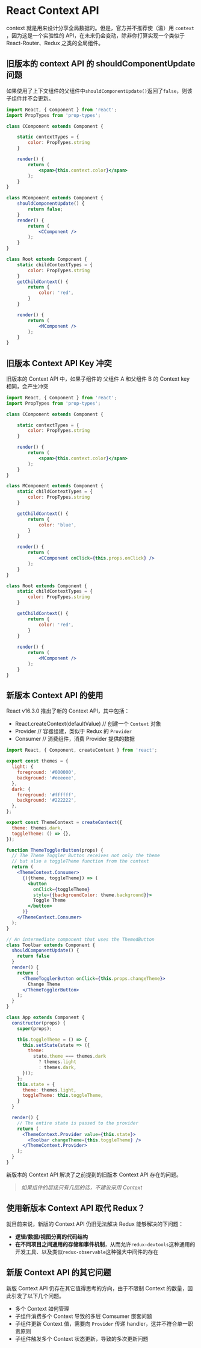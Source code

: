 # React Context API

context 就是用来设计分享全局数据的。但是，官方并不推荐使（滥）用 `context` ，因为这是一个实验性的 API，在未来仍会变动，除非你打算实现一个类似于 React-Router、Redux 之类的全局组件。

## 旧版本的 context API 的 shouldComponentUpdate 问题

如果使用了上下文组件的父组件中`shouldComponentUpdate()`返回了`false`，则该子组件并不会更新。

```jsx
import React, { Component } from 'react';
import PropTypes from 'prop-types';

class CComponent extends Component {

    static contextTypes = {
        color: PropTypes.string
    }

    render() {
        return (
            <span>{this.context.color}</span>
        );
    }
}

class MComponent extends Component {
    shouldComponentUpdate() {
        return false;
    }
    render() {
        return (
            <CComponent />
        );
    }
}

class Root extends Component {
    static childContextTypes = {
        color: PropTypes.string
    }
    getChildContext() {
        return {
            color: 'red',
        }
    }

    render() {
        return (
            <MComponent />
        );
    }
}
```

## 旧版本 Context API Key 冲突

旧版本的 Context API 中，如果子组件的 父组件 A 和父组件 B 的 Context key 相同，会产生冲突

```jsx
import React, { Component } from 'react';
import PropTypes from 'prop-types';

class CComponent extends Component {

    static contextTypes = {
        color: PropTypes.string
    }

    render() {
        return (
            <span>{this.context.color}</span>
        );
    }
}

class MComponent extends Component {
    static childContextTypes = {
        color: PropTypes.string
    }

    getChildContext() {
        return {
            color: 'blue',
        }
    }

    render() {
        return (
            <CComponent onClick={this.props.onClick} />
        );
    }
}

class Root extends Component {
    static childContextTypes = {
        color: PropTypes.string
    }

    getChildContext() {
        return {
            color: 'red',
        }
    }
    
    render() {
        return (
            <MComponent />
        );
    }
}
```

## 新版本 Context API 的使用

React v16.3.0 推出了新的 Context API，其中包括：

* React.createContext\(defaultValue\) // 创建一个 `Context` 对象
* Provider // 容器组建，类似于 Redux 的 `Provider`
* Consumer // 消费组件，消费 Provider 提供的数据

```jsx
import React, { Component, createContext } from 'react';

export const themes = {
  light: {
    foreground: '#000000',
    background: '#eeeeee',
  },
  dark: {
    foreground: '#ffffff',
    background: '#222222',
  },
};

export const ThemeContext = createContext({
  theme: themes.dark,
  toggleTheme: () => {},
});

function ThemeTogglerButton(props) {
  // The Theme Toggler Button receives not only the theme
  // but also a toggleTheme function from the context
  return (
    <ThemeContext.Consumer>
      {({theme, toggleTheme}) => (
        <button
          onClick={toggleTheme}
          style={{backgroundColor: theme.background}}>
          Toggle Theme
        </button>
      )}
    </ThemeContext.Consumer>
  );
}

// An intermediate component that uses the ThemedButton
class Toolbar extends Component {
  shouldComponentUpdate() {
    return false
  }
  render() {
    return (
      <ThemeTogglerButton onClick={this.props.changeTheme}>
        Change Theme
      </ThemeTogglerButton>
    );
  }
}

class App extends Component {
  constructor(props) {
    super(props);

    this.toggleTheme = () => {
      this.setState(state => ({
        theme:
          state.theme === themes.dark
            ? themes.light
            : themes.dark,
      }));
    };
    this.state = {
      theme: themes.light,
      toggleTheme: this.toggleTheme,
    }
  }

  render() {
    // The entire state is passed to the provider
    return (
      <ThemeContext.Provider value={this.state}>
        <Toolbar changeTheme={this.toggleTheme} />
      </ThemeContext.Provider>
    );
  }
}
```

新版本的 Context API 解决了之前提到的旧版本 Context API 存在的问题。

> _如果组件的层级只有几层的话，不建议采用 Context_

## 使用新版本 Context API 取代 Redux？

就目前来说，新版的 Context API 仍旧无法解决 Redux 能够解决的下问题：

* **逻辑/数据/视图分离的代码结构**
* **在不同项目之间通用的存储和事件机制**，从而允许`redux-devtools`这种通用的开发工具、以及类似`redux-observable`这种强大中间件的存在

## 新版 Context API 的其它问题

新版 Context API 仍存在其它值得思考的方向，由于不限制 Context 的数量，因此引发了以下几个问题。

* 多个 Context 如何管理
* 子组件消费多个 Context 导致的多层 Comsumer 嵌套问题
* 子组件更新 Context 值，需要向 `Provider` 传递 handler，这并不符合单一职责原则 
* 子组件触发多个 Context 状态更新，导致的多次更新问题



